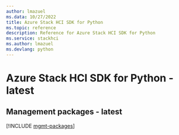```yaml
---
author: lmazuel
ms.data: 10/27/2022
title: Azure Stack HCI SDK for Python
ms.topic: reference
description: Reference for Azure Stack HCI SDK for Python
ms.service: stackhci
ms.author: lmazuel
ms.devlang: python
---
```

# Azure Stack HCI SDK for Python - latest

## Management packages - latest
[!INCLUDE [mgmt-packages](stack-hci-mgmt-index.md)]